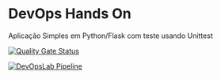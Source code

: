 # DevOps Hands On

Aplicação Simples em Python/Flask com teste usando Unittest

[![Quality Gate Status](https://sonarcloud.io/api/project_badges/measure?project=rckmnds_devopslab&metric=alert_status)](https://sonarcloud.io/summary/new_code?id=rckmnds_devopslab)

[![DevOpsLab Pipeline](https://github.com/rckmnds/devopslab/actions/workflows/pipeline.yml/badge.svg?branch=main)](https://github.com/rckmnds/devopslab/actions/workflows/pipeline.yml)